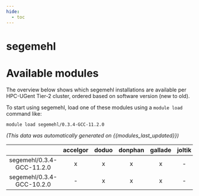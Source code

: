 ```yaml
---
hide:
  - toc
---
```


segemehl
========

# Available modules


The overview below shows which segemehl installations are available per HPC-UGent Tier-2 cluster, ordered based on software version (new to old).

To start using segemehl, load one of these modules using a `module load` command like:

```shell
module load segemehl/0.3.4-GCC-11.2.0
```

*(This data was automatically generated on {{modules_last_updated}})*  

| |accelgor|doduo|donphan|gallade|joltik|shinx|skitty|
| :---: | :---: | :---: | :---: | :---: | :---: | :---: | :---: |
|segemehl/0.3.4-GCC-11.2.0|x|x|x|x|-|-|-|
|segemehl/0.3.4-GCC-10.2.0|-|x|x|x|-|-|-|
